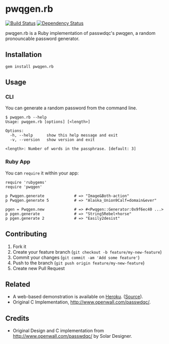 # pwqgen.rb

[![Build Status](https://secure.travis-ci.org/iphoting/pwqgen.rb.png)](http://travis-ci.org/iphoting/pwqgen.rb) [![Dependency Status](https://gemnasium.com/iphoting/pwqgen.rb.png)](https://gemnasium.com/iphoting/pwqgen.rb)

pwqgen.rb is a Ruby implementation of passwdqc's pwqgen, a random pronouncable password generator.

## Installation

```
gem install pwqgen.rb
```

## Usage

### CLI
You can generate a random password from the command line.
```
$ pwqgen.rb --help
Usage: pwqgen.rb [options] [<length>]

Options:
  -h, --help      show this help message and exit
  -v, --version   show version and exit

<length>: Number of words in the passphrase. [default: 3]
```

### Ruby App
You can `require` it within your app:
```
require 'rubygems'
require 'pwqgen'

p Pwqgen.generate             # => "Image&Both-action"
p Pwqgen.generate 5           # => "Alaska_Union9Calf=domain&ever"

pgen = Pwqgen.new             # => #<Pwqgen::Generator:0x9f6ec40 ...>
p pgen.generate               # => "String5Rebel+horse"
p pgen.generate 2             # => "Easily2desist"
```

## Contributing

1. Fork it
2. Create your feature branch (`git checkout -b feature/my-new-feature`)
3. Commit your changes (`git commit -am 'Add some feature'`)
4. Push to the branch (`git push origin feature/my-new-feature`)
5. Create new Pull Request

## Related

- A web-based demonstration is available on [Heroku](https://pwqgen.herokuapp.com/). ([Source](https://github.com/iphoting/pwqgen-web)).
- Original C Implementation, <http://www.openwall.com/passwdqc/>.

## Credits

- Original Design and C implementation from <http://www.openwall.com/passwdqc/> by Solar Designer.

